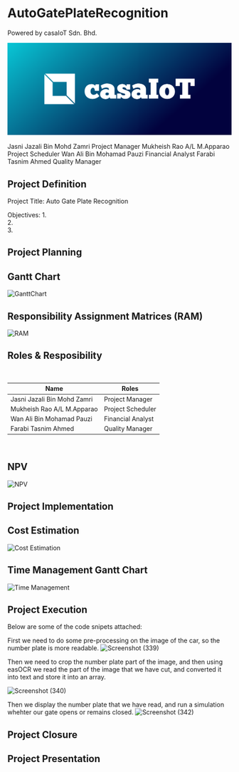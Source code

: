 # AutoGatePlateRecognition

Powered by casaIoT Sdn. Bhd.

![cover](https://github.com/openoneforme/AutoGatePlateRecognition/blob/main/image/cover.png)


Jasni Jazali Bin Mohd Zamri Project Manager
Mukheish Rao A/L M.Apparao Project Scheduler
Wan Ali Bin Mohamad Pauzi Financial Analyst
Farabi Tasnim Ahmed  Quality Manager


## Project Definition

Project Title: Auto Gate Plate Recognition

Objectives: 
1.  
2.  
3.  


## Project Planning
<h2>Gantt Chart</h2>

![GanttChart](https://user-images.githubusercontent.com/55337524/150630663-899a4694-ae4d-4b9d-853b-c3fb9c3f458c.JPG)


<h2>Responsibility Assignment Matrices (RAM)</h2>

![RAM](https://user-images.githubusercontent.com/55337524/150621570-7e63b9a5-af6b-466b-909b-2e26cf79e779.JPG)

<h2>Roles & Resposibility</h2>

<br>

| Name                                     | Roles                   |
| ---------------------------------------- | ----------------------- |
| Jasni Jazali Bin Mohd Zamri              | Project Manager         |
| Mukheish Rao A/L M.Apparao               | Project Scheduler       |
| Wan Ali Bin Mohamad Pauzi                | Financial Analyst       |
| Farabi Tasnim Ahmed                      | Quality Manager         |

<br>
<h2>NPV</h2>

![NPV](https://user-images.githubusercontent.com/55337524/150622746-bf822c79-4084-4f94-9842-1a5bfc4378ac.JPG)


## Project Implementation

<h2>Cost Estimation</h2>

![Cost Estimation](https://user-images.githubusercontent.com/55337524/150622779-329a9163-5549-450f-9e0a-a69640dfdd89.JPG)

<h2>Time Management Gantt Chart</h2>

![Time Management](https://user-images.githubusercontent.com/55337524/150622856-593c0875-b605-4227-89b1-94f58f4903c8.JPG)


## Project Execution

Below are some of the code snipets attached:

First we need to do some pre-processing on the image of the car, so the number plate is more readable.
![Screenshot (339)](https://user-images.githubusercontent.com/55405230/150630348-46318318-7ee6-40ac-9a45-0010da185982.png)

Then we need to crop the number plate part of the image, and then using easOCR we read the part of the image that we have cut, 
and converted it into text and store it into an array.

![Screenshot (340)](https://user-images.githubusercontent.com/55405230/150630456-36c7becb-31d0-4cea-a060-1db8ab157ae5.png)

Then we display the number plate that we have read, and run a simulation whehter our gate opens or remains closed.
![Screenshot (342)](https://user-images.githubusercontent.com/55405230/150631049-fec8d5d4-98c9-46e9-aaa4-a6d9e5f279db.png)


## Project Closure

## Project Presentation
